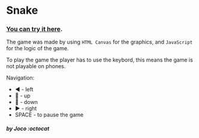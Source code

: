 # Snake
### [You can try it here](https://nostalgic-ramanujan-31714a.netlify.com/).

The game was made by using `HTML Canvas` for the graphics, and `JavaScript` for the logic of the game.

To play the game the player has to use the keybord, this means the game is not playable on phones.

Navigation: 
  * :arrow_backward: - left
  * :arrow_up_small: - up
  * :arrow_down_small: - down
  * :arrow_forward: - right
  * SPACE - to pause the game
            

##### by Joco :octocat
